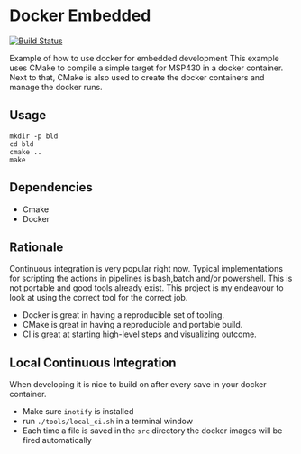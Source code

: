 # Docker Embedded
[![Build Status](https://travis-ci.org/spoorcc/docker_embedded.svg?branch=master)](https://travis-ci.org/spoorcc/docker_embedded)

Example of how to use docker for embedded development This example uses CMake
to compile a simple target for MSP430 in a docker container. Next to that,
CMake is also used to create the docker containers and manage the docker runs.

## Usage

```
mkdir -p bld
cd bld
cmake ..
make
```

## Dependencies

* Cmake
* Docker

## Rationale

Continuous integration is very popular right now. Typical implementations for scripting the actions
in pipelines is bash,batch and/or powershell. This is not portable and good tools already exist. 
This project is my endeavour to look at using the correct tool for the correct job.

* Docker is great in having a reproducible set of tooling.
* CMake is great in having a reproducible and portable build.
* CI is great at starting high-level steps and visualizing outcome.

## Local Continuous Integration

When developing it is nice to build on after every save in your docker container.

* Make sure `inotify` is installed
* run `./tools/local_ci.sh` in a terminal window
* Each time a file is saved in the `src` directory the docker images will be fired automatically


